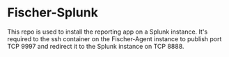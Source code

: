 # Fischer-Splunk

This repo is used to install the reporting app on a Splunk instance.
It's required to the ssh container on the Fischer-Agent instance to publish port TCP 9997 and redirect it to the Splunk instance on TCP 8888.
